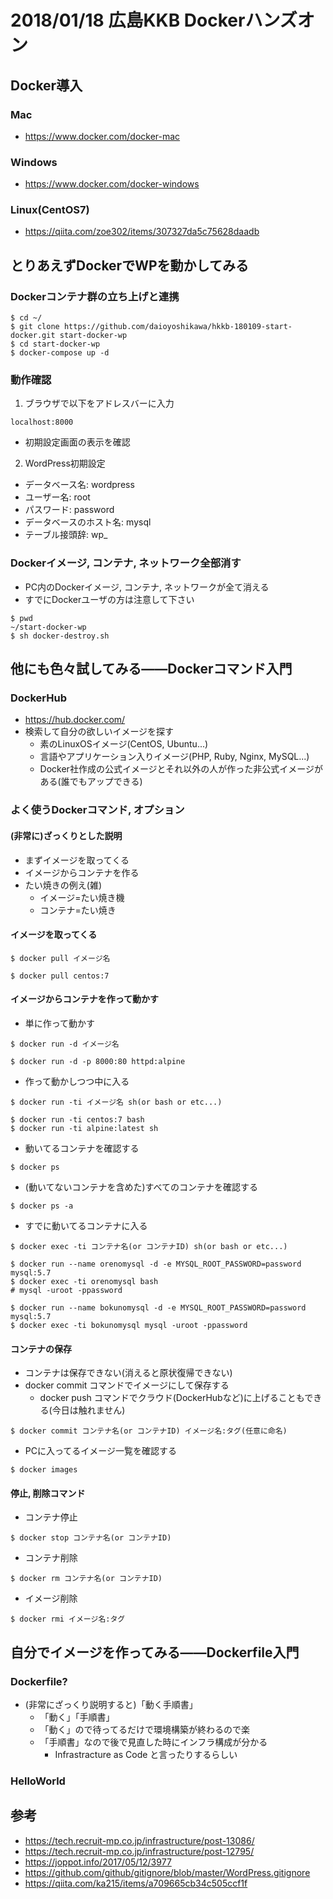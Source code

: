 # 2018/01/18 広島KKB Dockerハンズオン

## Docker導入

### Mac

- https://www.docker.com/docker-mac

### Windows

- https://www.docker.com/docker-windows

### Linux(CentOS7)

- https://qiita.com/zoe302/items/307327da5c75628daadb

## とりあえずDockerでWPを動かしてみる

### Dockerコンテナ群の立ち上げと連携

~~~
$ cd ~/
$ git clone https://github.com/daioyoshikawa/hkkb-180109-start-docker.git start-docker-wp
$ cd start-docker-wp
$ docker-compose up -d
~~~

### 動作確認

1. ブラウザで以下をアドレスバーに入力

~~~
localhost:8000
~~~

- 初期設定画面の表示を確認

2. WordPress初期設定

- データベース名: wordpress
- ユーザー名: root
- パスワード: password
- データベースのホスト名: mysql
- テーブル接頭辞: wp_

### Dockerイメージ, コンテナ, ネットワーク全部消す

- PC内のDockerイメージ, コンテナ, ネットワークが全て消える
- すでにDockerユーザの方は注意して下さい

~~~
$ pwd
~/start-docker-wp
$ sh docker-destroy.sh
~~~

## 他にも色々試してみる――Dockerコマンド入門

### DockerHub

- https://hub.docker.com/
- 検索して自分の欲しいイメージを探す
  - 素のLinuxOSイメージ(CentOS, Ubuntu...)
  - 言語やアプリケーション入りイメージ(PHP, Ruby, Nginx, MySQL...)
  - Docker社作成の公式イメージとそれ以外の人が作った非公式イメージがある(誰でもアップできる)

### よく使うDockerコマンド, オプション

#### (非常に)ざっくりとした説明

- まずイメージを取ってくる
- イメージからコンテナを作る
- たい焼きの例え(雑)
  - イメージ=たい焼き機
  - コンテナ=たい焼き

#### イメージを取ってくる

~~~
$ docker pull イメージ名
~~~

~~~
$ docker pull centos:7 
~~~

#### イメージからコンテナを作って動かす

- 単に作って動かす

~~~
$ docker run -d イメージ名
~~~

~~~
$ docker run -d -p 8000:80 httpd:alpine
~~~

- 作って動かしつつ中に入る

~~~
$ docker run -ti イメージ名 sh(or bash or etc...)
~~~

~~~
$ docker run -ti centos:7 bash
$ docker run -ti alpine:latest sh
~~~

- 動いてるコンテナを確認する

~~~
$ docker ps
~~~

- (動いてないコンテナを含めた)すべてのコンテナを確認する

~~~
$ docker ps -a
~~~

- すでに動いてるコンテナに入る

~~~
$ docker exec -ti コンテナ名(or コンテナID) sh(or bash or etc...)
~~~

~~~
$ docker run --name orenomysql -d -e MYSQL_ROOT_PASSWORD=password mysql:5.7
$ docker exec -ti orenomysql bash
# mysql -uroot -ppassword
~~~

~~~
$ docker run --name bokunomysql -d -e MYSQL_ROOT_PASSWORD=password mysql:5.7
$ docker exec -ti bokunomysql mysql -uroot -ppassword
~~~

#### コンテナの保存

- コンテナは保存できない(消えると原状復帰できない)
- docker commit コマンドでイメージにして保存する
  - docker push コマンドでクラウド(DockerHubなど)に上げることもできる(今日は触れません)

~~~
$ docker commit コンテナ名(or コンテナID) イメージ名:タグ(任意に命名)
~~~

- PCに入ってるイメージ一覧を確認する

~~~
$ docker images
~~~

#### 停止, 削除コマンド

- コンテナ停止

~~~
$ docker stop コンテナ名(or コンテナID)
~~~

- コンテナ削除

~~~
$ docker rm コンテナ名(or コンテナID)
~~~

- イメージ削除

~~~
$ docker rmi イメージ名:タグ
~~~

## 自分でイメージを作ってみる――Dockerfile入門

### Dockerfile?

- (非常にざっくり説明すると)「動く手順書」
  - 「動く」「手順書」
  - 「動く」ので待ってるだけで環境構築が終わるので楽
  - 「手順書」なので後で見直した時にインフラ構成が分かる
    - Infrastracture as Code と言ったりするらしい

### HelloWorld

## 参考

- https://tech.recruit-mp.co.jp/infrastructure/post-13086/
- https://tech.recruit-mp.co.jp/infrastructure/post-12795/
- https://joppot.info/2017/05/12/3977
- https://github.com/github/gitignore/blob/master/WordPress.gitignore
- https://qiita.com/ka215/items/a709665cb34c505ccf1f